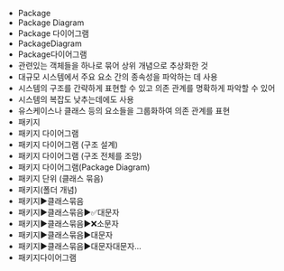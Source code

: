 ﻿- Package
- Package Diagram
- Package 다이어그램
- PackageDiagram
- Package다이어그램
- 관련있는 객체들을 하나로 묶어 상위 개념으로 추상화한 것
- 대규모 시스템에서 주요 요소 간의 종속성을 파악하는 데 사용
- 시스템의 구조를 간략하게 표현할 수 있고 의존 관계를 명확하게 파악할 수 있어
- 시스템의 복잡도 낮추는데에도 사용
- 유스케이스나 클래스 등의 요소들을 그룹화하여 의존 관계를 표현
- 패키지
- 패키지 다이어그램
- 패키지 다이어그램 (구조 설계)
- 패키지 다이어그램 (구조 전체를 조망)
- 패키지 다이어그램(Package Diagram)
- 패키지 단위 (클래스 묶음)
- 패키지(폴더 개념)
- 패키지▶️클래스묶음
- 패키지▶️클래스묶음▶️✅대문자
- 패키지▶️클래스묶음▶️❌소문자
- 패키지▶️클래스묶음▶️대문자
- 패키지▶️클래스묶음▶️대문자대문자...
- 패키지다이어그램
